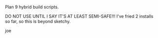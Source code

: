 Plan 9 hybrid build scripts.

DO NOT USE UNTIL I SAY IT'S AT LEAST SEMI-SAFE!!!  I've fried 2 installs so far, so this is beyond sketchy.

joe
